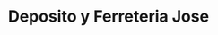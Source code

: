 ---
title: "Deposito y Ferreteria Jose"
url: /chorrillos/deposito-y-ferreteria-jose/
shop: Baustoffe
---